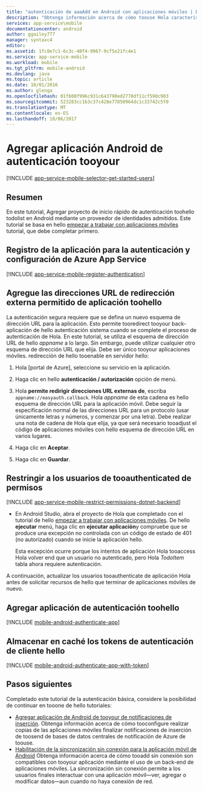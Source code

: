 ```yaml
---
title: "autenticación de aaaAdd en Android con aplicaciones móviles | Documentos de Microsoft"
description: "Obtenga información acerca de cómo toouse Hola característica de aplicaciones móviles de usuarios de tooauthenticate de servicio de aplicaciones de Azure de su aplicación Android a través de una serie de proveedores de identidades, como Google, Facebook, Twitter y Microsoft."
services: app-service\mobile
documentationcenter: android
author: ggailey777
manager: syntaxc4
editor: 
ms.assetid: 1fc8e7c1-6c3c-40f4-9967-9cf5e21fc4e1
ms.service: app-service-mobile
ms.workload: mobile
ms.tgt_pltfrm: mobile-android
ms.devlang: java
ms.topic: article
ms.date: 10/01/2016
ms.author: glenga
ms.openlocfilehash: 01f608f996c931c643790ed2778df11cf590c903
ms.sourcegitcommit: 523283cc1b3c37c428e77850964dc1c33742c5f0
ms.translationtype: MT
ms.contentlocale: es-ES
ms.lasthandoff: 10/06/2017
---
```

# <a name="add-authentication-tooyour-android-app"></a>Agregar aplicación Android de autenticación tooyour
[!INCLUDE [app-service-mobile-selector-get-started-users](../../includes/app-service-mobile-selector-get-started-users.md)]

## <a name="summary"></a>Resumen
En este tutorial, Agregar proyecto de inicio rápido de autenticación toohello todolist en Android mediante un proveedor de identidades admitidos. Este tutorial se basa en hello [empezar a trabajar con aplicaciones móviles] tutorial, que debe completar primero.

## <a name="register"></a>Registro de la aplicación para la autenticación y configuración de Azure App Service
[!INCLUDE [app-service-mobile-register-authentication](../../includes/app-service-mobile-register-authentication.md)]

## <a name="redirecturl"></a>Agregue las direcciones URL de redirección externa permitido de aplicación toohello

La autenticación segura requiere que se defina un nuevo esquema de dirección URL para la aplicación. Esto permite tooredirect tooyour back-aplicación de hello autenticación sistema cuando se complete el proceso de autenticación de Hola. En este tutorial, se utiliza el esquema de dirección URL de hello _appname_ a lo largo. Sin embargo, puede utilizar cualquier otro esquema de dirección URL que elija. Debe ser único tooyour aplicaciones móviles. redirección de hello tooenable en servidor hello:

1. Hola [portal de Azure], seleccione su servicio en la aplicación.

2. Haga clic en hello **autenticación / autorización** opción de menú.

3. Hola **permite redirigir direcciones URL externas de**, escriba `appname://easyauth.callback`.  Hola _appname_ de esta cadena es hello esquema de dirección URL para la aplicación móvil.  Debe seguir la especificación normal de las direcciones URL para un protocolo (usar únicamente letras y números, y comenzar por una letra).  Debe realizar una nota de cadena de Hola que elija, ya que será necesario tooadjust el código de aplicaciones móviles con hello esquema de dirección URL en varios lugares.

4. Haga clic en **Aceptar**.

5. Haga clic en **Guardar**.

## <a name="permissions"></a>Restringir a los usuarios de tooauthenticated de permisos
[!INCLUDE [app-service-mobile-restrict-permissions-dotnet-backend](../../includes/app-service-mobile-restrict-permissions-dotnet-backend.md)]

* En Android Studio, abra el proyecto de Hola que completado con el tutorial de hello [empezar a trabajar con aplicaciones móviles]. De hello **ejecutar** menú, haga clic en **ejecutar aplicación**y compruebe que se produce una excepción no controlada con un código de estado de 401 (no autorizado) cuando se inicie la aplicación hello.

     Esta excepción ocurre porque los intentos de aplicación Hola tooaccess Hola volver end que un usuario no autenticado, pero Hola *TodoItem* tabla ahora requiere autenticación.

A continuación, actualizar los usuarios tooauthenticate de aplicación Hola antes de solicitar recursos de hello que terminar de aplicaciones móviles de nuevo. 

## <a name="add-authentication-toohello-app"></a>Agregar aplicación de autenticación toohello
[!INCLUDE [mobile-android-authenticate-app](../../includes/mobile-android-authenticate-app.md)]



## <a name="cache-tokens"></a>Almacenar en caché los tokens de autenticación de cliente hello
[!INCLUDE [mobile-android-authenticate-app-with-token](../../includes/mobile-android-authenticate-app-with-token.md)]

## <a name="next-steps"></a>Pasos siguientes
Completado este tutorial de la autenticación básica, considere la posibilidad de continuar en tooone de hello tutoriales:

* [Agregar aplicación de Android de tooyour de notificaciones de inserción](app-service-mobile-android-get-started-push.md).
  Obtenga información acerca de cómo tooconfigure realizar copias de las aplicaciones móviles finalizar notificaciones de inserción de toosend de bases de datos centrales de notificación de Azure de toouse.
* [Habilitación de la sincronización sin conexión para la aplicación móvil de Android](app-service-mobile-android-get-started-offline-data.md)
  Obtenga información acerca de cómo tooadd sin conexión son compatibles con tooyour aplicación mediante el uso de un back-end de aplicaciones móviles. La sincronización sin conexión permite a los usuarios finales interactuar con una aplicación móvil&mdash;ver, agregar o modificar datos&mdash;aun cuando no haya conexión de red.

<!-- Anchors. -->
[Register your app for authentication and configure Mobile Services]: #register
[Restrict table permissions tooauthenticated users]: #permissions
[Add authentication toohello app]: #add-authentication
[Store authentication tokens on hello client]: #cache-tokens
[Refresh expired tokens]: #refresh-tokens
[Next Steps]:#next-steps


<!-- URLs. -->
[empezar a trabajar con aplicaciones móviles]: app-service-mobile-android-get-started.md
